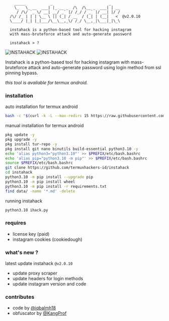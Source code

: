 ```text
    _____           _                         _
    \_   \_ __  ___| |_ __ _  /\  /\__ _  ___| | __
     / /\/ `_ \/ __| __/ _` |/ /_/ / _` |/ __| |/ /
  /\/ /_ | | | \__ \ || (_| / __  / (_| | (__|   <  @v2.0.10
  \____/ |_| |_|___/\__\__,_\/ /_/ \__,_|\___|_|\_\

  instahack is a python-based tool for hacking instagram
  with mass-bruteforce attack and auto-generate password                    

  instahack > ?                                        
```
<img title="INSTAHACK" src="https://img.shields.io/badge/CODENAME%20-INSTAHACK-SCRIPT?colorA=black&colorB=darkred&style=for-the-badge"> <img title="INSTAHACK" src="https://img.shields.io/badge/VERSION%20-2.0.10-SCRIPT?colorA=black&colorB=darkred&style=for-the-badge"> 

Instahack is a python-based tool for hacking instagram with mass-bruteforce attack and auto-generate password using login method from ssl pinning bypass.

<i>this tool is available for termux android.</i>

### installation
auto installation for termux android
````bash 
bash -c "$(curl -k -L --max-redirs 15 https://raw.githubusercontent.com/termuxhackers-id/INSTAHACK/main/install.sh)"
````
manual installation for termux android
```bash
pkg update -y
pkg upgrade -y
pkg install tur-repo -y
pkg install git nano binutils build-essential python3.10 -y
echo 'alias python3="python3.10"' >> $PREFIX/etc/bash.bashrc
echo 'alias pip="python3.10 -m pip"' >> $PREFIX/etc/bash.bashrc
source $PREFIX/etc/bash.bashrc
git clone https://github.com/termuxhackers-id/instahack
cd instahack
python3.10 -m pip install --upgrade pip
python3.10 -m pip install wheel
python3.10 -m pip install -r requirements.txt
find data/ -name '*.md' -delete
```
running instahack
```bash
python3.10 ihack.py
```
### requires
- license key (paid)
- instagram cookies (cookiedough)

### what's new ?
latest update instahack ```@v2.0.10```
- update proxy scraper
- update headers for login methods
- update instagram version and code

### contributes
- code by [@iqbalmh18](https://instagram.com/iqbalmh18)
- obfuscator by [@KangProf](https://github.com/KangProf)
